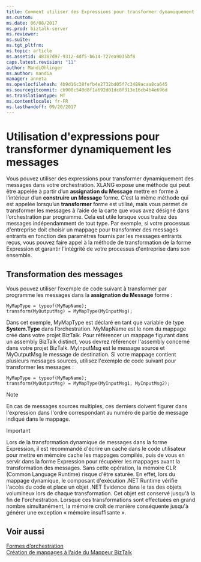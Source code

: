 ```yaml
---
title: Comment utiliser des Expressions pour transformer dynamiquement des Messages | Documents Microsoft
ms.custom: 
ms.date: 06/08/2017
ms.prod: biztalk-server
ms.reviewer: 
ms.suite: 
ms.tgt_pltfrm: 
ms.topic: article
ms.assetid: 48387d97-9312-4df5-b614-727ea9035bf8
caps.latest.revision: "11"
author: MandiOhlinger
ms.author: mandia
manager: anneta
ms.openlocfilehash: 4b9d16c38fefb4e2732bd05f7c3489acaa8ca645
ms.sourcegitcommit: cb908c540d8f1a692d01dc8f313e16cb4b4e696d
ms.translationtype: MT
ms.contentlocale: fr-FR
ms.lasthandoff: 09/20/2017
---
```

# <a name="how-to-use-expressions-to-dynamic-transform-messages"></a>Utilisation d'expressions pour transformer dynamiquement les messages
Vous pouvez utiliser des expressions pour transformer dynamiquement des messages dans votre orchestration. XLANG expose une méthode qui peut être appelée à partir d’un **assignation du Message** mettre en forme à l’intérieur d’un **construire un Message** forme. C’est la même méthode qui est appelée lorsqu’un **transformer** forme est utilisé, mais vous permet de transformer les messages à l’aide de la carte que vous avez désigné dans l’orchestration par programme. Cela est utile lorsque vous traitez des messages indépendamment de tout type. Par exemple, si votre processus d'entreprise doit choisir un mappage pour transformer des messages entrants en fonction des paramètres fournis par les messages entrants reçus, vous pouvez faire appel à la méthode de transformation de la forme Expression et garantir l'intégrité de votre processus d'entreprise dans son ensemble.  
  
## <a name="transforming-messages"></a>Transformation des messages  
 Vous pouvez utiliser l’exemple de code suivant à transformer par programme les messages dans la **assignation du Message** forme :  
  
```  
MyMapType = typeof(MyMapName);  
transform(MyOutputMsg) = MyMapType(MyInputMsg);  
```  
  
 Dans cet exemple, MyMapType est déclaré en tant que variable de type **System.Type** dans l’orchestration. MyMapName est le nom du mappage créé dans votre projet BizTalk. Pour référencer un mappage figurant dans un assembly BizTalk distinct, vous devrez référencer l'assembly concerné dans votre projet BizTalk. MyInputMsg est le message source et MyOutputMsg le message de destination. Si votre mappage contient plusieurs messages sources, utilisez l'exemple de code suivant pour transformer les messages :  
  
```  
MyMapType = typeof(MyMapName);  
transform(MyOutputMsg) = MyMapType(MyInputMsg1, MyInputMsg2);  
```  
  
> [!NOTE]
>  En cas de messages sources multiples, ces derniers doivent figurer dans l'expression dans l'ordre correspondant au numéro de partie de message indiqué dans le mappage.  
  
> [!IMPORTANT]
>  Lors de la transformation dynamique de messages dans la forme Expression, il est recommandé d'écrire un cache dans le code utilisateur pour mettre en mémoire cache les mappages compilés, puis de vous en servir dans la forme Expression pour récupérer les mappages avant la transformation des messages. Sans cette opération, la mémoire CLR (Common Language Runtime) risque d'être saturée. En effet, lors du mappage dynamique, le composant d'exécution .NET Runtime vérifie l'accès du code et place un objet .NET Evidence dans le tas des objets volumineux lors de chaque transformation. Cet objet est conservé jusqu'à la fin de l'orchestration. Lorsque ces transformations sont effectuées en grand nombre simultanément, la mémoire croît de manière conséquente jusqu'à générer une exception « mémoire insuffisante ».  
  
## <a name="see-also"></a>Voir aussi  
 [Formes d’orchestration](../core/orchestration-shapes.md)   
 [Création de mappages à l’aide du Mappeur BizTalk](../core/creating-maps-using-biztalk-mapper.md)